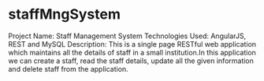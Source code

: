 # staffMngSystem
Project Name: Staff Management System
Technologies Used: AngularJS, REST and MySQL
Description: This is a single page RESTful web application which maintains all the details of staff in a small institution.In this application we can create a staff, read the staff details, update all the given information and delete staff from the application.
